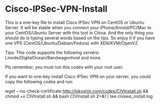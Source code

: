 # Cisco-IPSec-VPN-Install
This is a one-key file to install Cisco IPSec VPN on CentOS or Ubuntu Server.
It will be stable when you connect your iPhone/Anroid/PC/Mac to your CentOS/Ubuntu Server with this tool in China.
And the only thing you should do is typing several words based on the tips.
So enjoy it if you have one VPS (CentOS/Ubuntu/Debian/Fedora) with XEN/KVM/OpenVZ.

Tips: This code supports the following servers: Linode/DigitalOcean/Bandwagonhost and more.

Pls remember, you must run this codes with your root user.

If you want to one-key install Cisco IPSec VPN on your server, you could copy the following codes and run:

wget --no-check-certificate http://lokyshin.com/codes/CIVInstall.sh && chmod +x CIVInstall.sh && bash CIVInstall.sh 2>&1 | tee civaws_install.log
